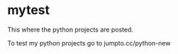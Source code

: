 # mytest
This where the python projects are posted.

To test my python projects go to jumpto.cc/python-new
